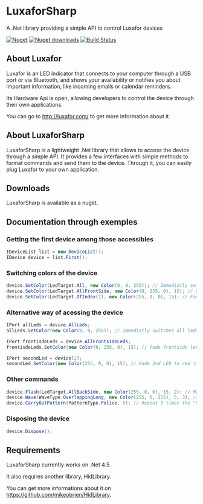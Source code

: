 # LuxaforSharp

A .Net library providing a simple API to control Luxafor devices

[![Nuget](http://img.shields.io/nuget/v/LuxaforSharp.svg?style=flat)](http://www.nuget.org/packages/LuxaforSharp/) 
[![Nuget downloads](http://img.shields.io/nuget/dt/LuxaforSharp.svg?style=flat)](http://www.nuget.org/packages/LuxaforSharp/)
[![Build Status](https://travis-ci.org/Duncan-Idaho/LuxaforSharp.svg?branch=master)](https://travis-ci.org/Duncan-Idaho/LuxaforSharp)

## About Luxafor

Luxafor is an LED indicator that connects to your computer through a USB port 
or via Bluetooth, and shows your availability or notifies you about important 
information, like incoming emails or calendar reminders.

Its Hardware Api is open, allowing developers to control the device through
their own applications.

You can go to http://luxafor.com/ to get more information about it.

## About LuxaforSharp

LuxaforSharp is a lightweight .Net library that allows to access the device
through a simple API. It provides a few interfaces with simple methods to
format commands and send them to the device. Through it, you can easily
plug Luxafor to your own application.

## Downloads

LuxaforSharp is available as a nuget.

## Documentation through exemples

### Getting the first device among those accessibles
```c#
IDeviceList list = new DeviceList();
IDevice device = list.First();
```

### Switching colors of the device
```c#
device.SetColor(LedTarget.All, new Color(0, 0, 255)); // Immediatly switches all leds to green
device.SetColor(LedTarget.AllFrontSide, new Color(0, 255, 0), 15); // Fade frontside leds to blue
device.SetColor(LedTarget.OfIndex(2), new Color(255, 0, 0), 15); // Fade 2nd LED to red (middle frontside led)
```

### Alternative way of acessing the device
```c#
IPort allLeds = device.AllLeds;
allLeds.SetColor(new Color(0, 0, 255)); // Immediatly switches all leds to green

IPort frontisdeLeds = device.AllFrontsideLeds;
frontisdeLeds.SetColor(new Color(0, 255, 0), 15); // Fade frontside leds to blue

IPort secondLed = device[2];
secondLed.SetColor(new Color(255, 0, 0), 15); // Fade 2nd LED to red (middle frontside led)
```

### Other commands
```c#
device.Flash(LedTarget.AllBackSide, new Color(255, 0, 0), 15, 2); // Make backside leds blinking twice
device.Wave(WaveType.OverlappingLong, new Color(255, 0, 255), 5, 3); // Send a magenta wave through the device
device.CarryOutPattern(PatternType.Police, 5); // Repeat 5 times the "Police" pattern
```

### Disposing the device
```c#
device.Dispose();
```

## Requirements

LuxaforSharp currently works on .Net 4.5.

It also requires another library, HidLibrary.

You can get more informations about it on https://github.com/mikeobrien/HidLibrary.
